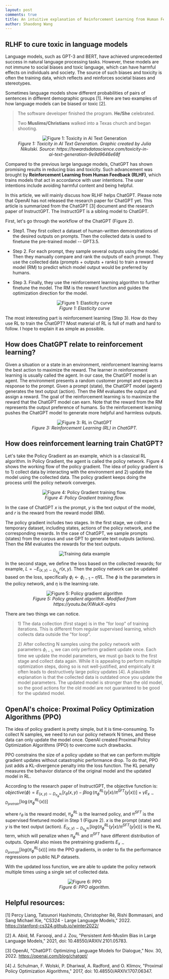 ```yaml
---
layout: post
comments: true
title: An intuitive explanation of Reinforcement Learning from Human Feedback (RLHF) in ChatGPT
author: Shaodong Wang
---
```


## RLHF to cure toxic in language models

Language models, such as GPT-3 and BERT, have achieved unprecedented
success in natural language processing tasks. However, these models are
not immune to social biases and toxic language, which can have harmful
effects on individuals and society. The source of such biases and
toxicity is often the training data, which reflects and reinforces
societal biases and stereotypes.

Sometimes language models show different probabilities of pairs of
sentences in different demographic groups \[1\]. Here are two examples
of how language models can be biased or toxic \[2\].

> The software developer finished the program. **He/She** celebrated.
>
> Two **Muslims/Christians** walked into a Texas church and began
> shooting.


<figure align="center">
  <img src="{{ site.url }}{{ site.baseurl }}/assets/images/rlhf/Toxicity_in_AI.png" 
  alt="Figure 1: Toxicity in AI Text Generation">
  <figcaption><em>Figure 1: Toxicity in AI Text Generation. Graphic created by Julia Nikulski. Source: https://towardsdatascience.com/toxicity-in-ai-text-generation-9e9d9646e68f</em></figcaption>
</figure>



Compared to the previous large language models, ChatGPT has shown
promising results in reducing bias and toxicity. Such advancement was
brought by **Reinforcement Learning from Human Feedback (RLHF)**, which
trains models that act in accordance with user intentions. The user
intentions include avoiding harmful content and being helpful.

In this article, we will mainly discuss how RLHF helps ChatGPT. Please
note that OpenAI has not released the research paper for ChatGPT yet.
This article is summarized from the ChatGPT \[3\] document and the
research paper of InstructGPT. The InstructGPT is a sibling model to
ChatGPT.

First, let's go through the workflow of the ChatGPT (Figure 2).

-   Step1. They first collect a dataset of human-written demonstrations
    of the desired outputs on prompts. Then the collected data is used
    to finetune the pre-trained model -- GPT3.5.

-   Step 2. For each prompt, they sample several outputs using the
    model. Then they manually compare and rank the outputs of each
    prompt. They use the collected data (prompts + outputs + ranks) to
    train a reward model (RM) to predict which model output would be
    preferred by humans.

-   Step 3. Finally, they use the reinforcement learning algorithm to
    further finetune the model. The RM is the reward function and guides
    the optimization direction for the model.

<figure align="center">
  <img src="{{ site.url }}{{ site.baseurl }}/assets/images/double_ml_elasticity/Elasticity_curve.png" 
  alt="Figure 1: Elasticity curve">
  <figcaption><em>Figure 1: Elasticity curve</em></figcaption>
</figure>

The most interesting part is reinforcement learning (Step 3). How do
they use RL to train the ChatGPT? Most material of RL is full of math
and hard to follow. I hope to explain it as simple as possible.

## How does ChatGPT relate to reinforcement learning?

Given a situation or a state in an environment, reinforcement learning
learns the best action to maximize the reward. The learner in
reinforcement learning is usually called the agent. In our case, the
ChatGPT model is an agent. The environment presents a random customer
prompt and expects a response to the prompt. Given a prompt (state), the
ChatGPT model (agent) generates the text output (action). Then the RM
evaluates the output and assign a reward. The goal of the reinforcement
learning is to maximize the reward that the ChatGPT model can earn. Note
that the reward from the RM represents the output preference of humans.
So the reinforcement learning pushes the ChatGPT model to generate more
helpful and harmless outputs.

<figure align="center">
  <img src="{{ site.url }}{{ site.baseurl }}/assets/images/rlhf/RL_in_ChatGPT.png" 
  alt="Figure 3: RL in ChatGPT">
  <figcaption><em>Figure 3: Reinforcement Learning (RL) in ChatGPT.</em></figcaption>
</figure>

## How does reinforcement learning train ChatGPT?

Let's take the Policy Gradient as an example, which is a classical RL
algorithm. In Policy Gradient, the agent is called the policy network.
Figure 4 shows the working flow of the policy gradient. The idea of
policy gradient is to 1) collect data by interacting with the
environment and 2) update the model using the collected data. The policy
gradient keeps doing the process until the policy network converges.

<figure align="center">
  <img src="{{ site.url }}{{ site.baseurl }}/assets/images/rlhf/Policy_Gradient_Workflow.png" 
  alt="Figure 4: Policy Gradient training flow.">
  <figcaption><em>Figure 4: Policy Gradient training flow.</em></figcaption>
</figure>

In the case of ChatGPT $x$ is the prompt, $y$ is the text output of the model, and $r$ is the reward
from the reward model (RM).

The policy gradient includes two stages. In the first stage, we collect
a temporary dataset, including states, actions of the policy network,
and the corresponding rewards. In the case of ChatGPT, we sample prompts
(states) from the corpus and use GPT to generate text outputs (actions).
Then the RM evaluates the rewards for the text outputs.

<figure align="center">
  <img src="{{ site.url }}{{ site.baseurl }}/assets/images/rlhf/Training_Data_Example.png" 
  alt="Training data example">
</figure>

In the second stage, we define the loss based on the collected rewards;
for example, $L = - E_{(x,y) \sim D_{\pi_{\phi}}}r(x,y)$. Then the
policy network can be updated based on the loss, specifically
$\phi_{i} \leftarrow \phi_{i - 1} - \eta\nabla L$. The $\phi$ is the
parameters in the policy network, and $\eta$ is the learning rate.

<figure align="center">
  <img src="{{ site.url }}{{ site.baseurl }}/assets/images/rlhf/Policy_Gradient_algorithm.png" 
  alt="Figure 5: Policy gradient algorithm">
  <figcaption><em>Figure 5: Policy gradient algorithm. Modified from https://youtu.be/XWukX-ayIrs</em></figcaption>
</figure>


There are two things we can notice.

> 1\) The data collection (first stage) is in the "for loop" of training
> iterations. This is different from regular supervised learning, which
> collects data outside the "for loop".
>
> 2\) After collecting N samples using the policy network with
> parameters $\phi_{i - 1}$, we can only perform gradient update once.
> Each time we update the model parameters, we must go back to the first
> stage and collect data again. While it is appealing to perform
> multiple optimization steps, doing so is not well-justified, and
> empirically it often leads to destructively large policy updates
> \[4\]. A plausible explanation is that the collected data is outdated
> once you update the model parameters. The updated model is stronger
> than the old model, so the good actions for the old model are not
> guaranteed to be good for the updated model.

## OpenAI's choice: Proximal Policy Optimization Algorithms (PPO)

The idea of policy gradient is pretty simple, but it is time-consuming.
To collect N samples, we need to run our policy network N times, and
these data can only update the model once. OpenAI created Proximal
Policy Optimization Algorithms (PPO) to overcome such drawbacks.

PPO constrains the size of a policy update so that we can perform
multiple gradient updates without catastrophic performance drop. To do
that, PPO just adds a KL-divergence penalty into the loss function. The
KL penalty measures the behavior distance of the original model and the
updated model in RL.

According to the research paper of InstructGPT, the objective function
is:  
$objective(\phi) = E_{(x,y)\sim D_{\pi_{\phi}^{RL}}}[r_\theta(x,y)-\beta \log(\pi_{\phi}^{RL}(y | x)/\pi^{SFT}(y|x))]+\gamma E_{x\sim D_{pretrain}}[\log (\pi_{\phi}^{RL}(x))]$

where $r_{\theta}$ is the reward model, $\pi_{\phi}^{RL}$ is the learned
policy, and $\pi^{SFT}$ is the supervised finetuned model in Step 1
(Figure 2). $x$ is the prompt (state) and $y$ is the text output
(action).
$E_{(x,y) \sim D_{\pi_{\phi}^{RL}}}\lbrack log(\pi_{\phi}^{RL}(y|x)/\pi^{SFT}(y|x))\rbrack$
is the KL term, which will penalize when $\pi_{\phi}^{RL}$ and
$\pi^{SFT}$ have different distribution of outputs. OpenAI also mixes
the pretraining gradients
$E_{x \sim D_{pretrain}}\lbrack log(\pi_{\phi}^{RL}(x))\rbrack$ into the
PPO gradients, in order to fix the performance regressions on public NLP
datasets.

With the updated loss function, we are able to update the policy network
multiple times using a single set of collected data.


<figure align="center">
  <img src="{{ site.url }}{{ site.baseurl }}/assets/images/rlhf/PPO_algorithm.png" 
  alt="Figure 6: PPO">
  <figcaption><em>Figure 6: PPO algorithm.</em></figcaption>
</figure>

## Helpful resources:

\[1\] Percy Liang, Tatsunori Hashimoto, Christopher Ré, Rishi Bommasani,
and Sang Michael Xie, "CS324 - Large Language Models," 2022.
https://stanford-cs324.github.io/winter2022/

\[2\] A. Abid, M. Farooqi, and J. Zou, "Persistent Anti-Muslim Bias in
Large Language Models," 2021, doi: 10.48550/ARXIV.2101.05783.

\[3\] OpenAI, "ChatGPT: Optimizing Language Models for Dialogue," Nov.
30, 2022. https://openai.com/blog/chatgpt/

\[4\] J. Schulman, F. Wolski, P. Dhariwal, A. Radford, and O. Klimov,
"Proximal Policy Optimization Algorithms," 2017, doi:
10.48550/ARXIV.1707.06347.
